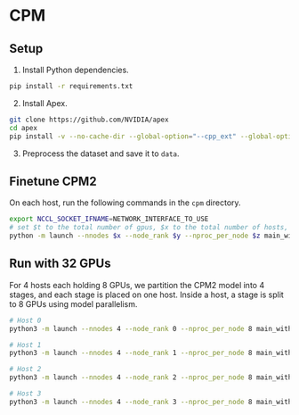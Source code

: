 # CPM

## Setup

1. Install Python dependencies.
```bash
pip install -r requirements.txt
```

2. Install Apex.
```bash
git clone https://github.com/NVIDIA/apex
cd apex
pip install -v --no-cache-dir --global-option="--cpp_ext" --global-option="--cuda_ext" ./
```

3. Preprocess the dataset and save it to `data`.

## Finetune CPM2

On each host, run the following commands in the `cpm` directory.
```bash
export NCCL_SOCKET_IFNAME=NETWORK_INTERFACE_TO_USE
# set $t to the total number of gpus, $x to the total number of hosts, $y to the rank of each host (e.g., four hosts with node rank 0, 1, 2, 3), $z to the number of gpus per host and $addr to the master address
python -m launch --nnodes $x --node_rank $y --nproc_per_node $z main_with_runtime.py --data_dir data --master_addr $addr --module cpm2_4 --checkpoint_dir output --partition cpm2_4/gpipe.json --sync_mode asp --distributed_backend nccl -b 12 --lr 0.000600 --lr_policy polynomial --weight-decay 0.000000 --epochs 20 --print-freq 100 --verbose 0 --num_ranks_in_server $z --config_path cpm2_4/mp_conf.json
```

## Run with 32 GPUs

For 4 hosts each holding 8 GPUs, we partition the CPM2 model into 4 stages, and each stage is placed on one host. Inside a host, a stage is split to 8 GPUs using model parallelism.



```bash
# Host 0
python3 -m launch --nnodes 4 --node_rank 0 --nproc_per_node 8 main_with_runtime.py --data_dir data --master_addr $addr  --module cpm2_4 --checkpoint_dir output --partition cpm2_4/gpipe.json --sync_mode asp --distributed_backend nccl --lr 0.000600 --lr_policy polynomial --weight-decay 0.000000 --epochs 20 --print-freq 10 --verbose 0 --num_ranks_in_server 8 --config_path cpm2_4/mp_conf.json -b 8

# Host 1
python3 -m launch --nnodes 4 --node_rank 1 --nproc_per_node 8 main_with_runtime.py --data_dir data --master_addr $addr  --module cpm2_4 --checkpoint_dir output --partition cpm2_4/gpipe.json --sync_mode asp --distributed_backend nccl --lr 0.000600 --lr_policy polynomial --weight-decay 0.000000 --epochs 20 --print-freq 10 --verbose 0 --num_ranks_in_server 8 --config_path cpm2_4/mp_conf.json -b 8

# Host 2
python3 -m launch --nnodes 4 --node_rank 2 --nproc_per_node 8 main_with_runtime.py --data_dir data --master_addr $addr  --module cpm2_4 --checkpoint_dir output --partition cpm2_4/gpipe.json --sync_mode asp --distributed_backend nccl --lr 0.000600 --lr_policy polynomial --weight-decay 0.000000 --epochs 20 --print-freq 10 --verbose 0 --num_ranks_in_server 8 --config_path cpm2_4/mp_conf.json -b 8

# Host 3
python3 -m launch --nnodes 4 --node_rank 3 --nproc_per_node 8 main_with_runtime.py --data_dir data --master_addr $addr  --module cpm2_4 --checkpoint_dir output --partition cpm2_4/gpipe.json --sync_mode asp --distributed_backend nccl --lr 0.000600 --lr_policy polynomial --weight-decay 0.000000 --epochs 20 --print-freq 10 --verbose 0 --num_ranks_in_server 8 --config_path cpm2_4/mp_conf.json -b 8
```
